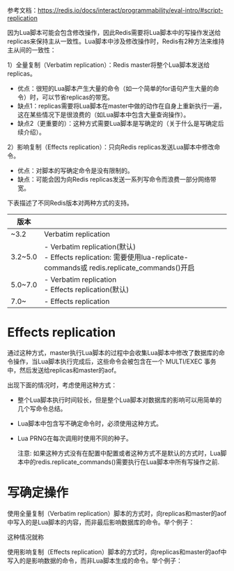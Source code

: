 
参考文档：https://redis.io/docs/interact/programmability/eval-intro/#script-replication

因为Lua脚本可能会包含修改操作，因此Redis需要将Lua脚本中的写操作发送给replicas来保持主从一致性。Lua脚本中涉及修改操作时，Redis有2种方法来维持主从间的一致性：

1）全量复制（Verbatim replication）：Redis master将整个Lua脚本发送给replicas。
- 优点：很短的Lua脚本产生大量的命令（如一个简单的for语句产生大量的命令）时，可以节省replicas的带宽。
- 缺点1：replicas需要将Lua脚本在master中做的动作在自身上重新执行一遍，这在某些情况下是很浪费的（如Lua脚本中包含大量查询操作）。
- 缺点2（更重要的）：这种方式需要Lua脚本是写确定的（关于什么是写确定后续介绍）。

2）影响复制（Effects replication）：只向Redis replicas发送Lua脚本中修改命令。
- 优点：对脚本的写确定命令是没有限制的。
- 缺点：可能会因为向Redis replicas发送一系列写命令而浪费一部分网络带宽。

下表描述了不同Redis版本对两种方式的支持。

| 版本    |                                                                                                                         |
| ------- | ----------------------------------------------------------------------------------------------------------------------- |
| ~3.2    | Verbatim replication                                                                                                    |
| 3.2~5.0 | - Verbatim replication(默认)</br>- Effects replication: 需要使用lua-replicate-commands或 redis.replicate_commands()开启 |
| 5.0~7.0 | - Verbatim replication</br>- Effects replication(默认)                                                                  |
| 7.0~    |- Effects replication|

# Effects replication

通过这种方式，master执行Lua脚本的过程中会收集Lua脚本中修改了数据库的命令操作，当Lua脚本执行完成后，这些命令会被包含在一个 MULTI/EXEC 事务中，然后发送给replicas和master的aof。

出现下面的情况时，考虑使用这种方式：
- 整个Lua脚本执行时间较长，但是整个Lua脚本对数据库的影响可以用简单的几个写命令总结。
- Lua脚本中包含写不确定命令时，必须使用这种方式。
- Lua PRNG在每次调用时使用不同的种子。

	注意: 如果这种方式没有在配置中配置或者这种方式不是默认的方式时，Lua脚本中的redis.replicate_commands()需要执行在Lua脚本中所有写操作之前.


# 写确定操作

使用全量复制（Verbatim replication）脚本的方式时，向replicas和master的aof中写入的是Lua脚本的内容，而非最后影响数据库的命令。举个例子：

这种情况就称

使用影响复制（Effects replication）脚本的方式时，向replicas和master的aof中写入的是影响数据的命令，而非Lua脚本生成的命令。举个例子：

